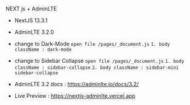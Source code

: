 NEXT js + AdminLTE

- NextJS 13.3.1
- AdminLTE 3.2.0

- change to Dark-Mode
  `open file /pages/_document.js`
  `1. body className : dark-mode`

- change to Sidebar Collapse
  `open file /pages/_document.js`
  `1. body className : sidebar-collapse`
  `2. body className : sidebar-mini sidebar-collapse`

- AdminLTE 3.2 docs : https://adminlte.io/docs/3.2/

- Live Preview : https://nextjs-adminlte.vercel.app
